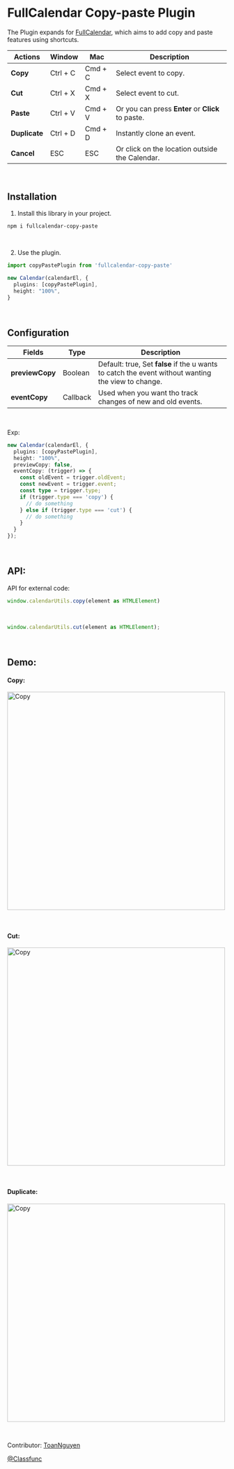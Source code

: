 # FullCalendar Copy-paste Plugin

The Plugin expands for [FullCalendar](https://fullcalendar.io/ "fullcalendar.io"), which aims to add copy and paste
features using shortcuts.

<table role="table">
    <thead>
        <tr>
            <th>Actions</th>
            <th>Window</th>
            <th>Mac</th>
            <th>Description</th>
        </tr>
    </thead>
    <tbody>
        <tr>
            <td><strong>Copy</strong></td>
            <td>Ctrl + C</td>
            <td>Cmd + C</td>
            <td>Select event to copy.</td>
        </tr>
        <tr>
            <td><strong>Cut</strong></td>
            <td>Ctrl + X</td>
            <td>Cmd + X</td>
            <td>Select event to cut.</td>
        </tr>
        <tr>
            <td><strong>Paste</strong></td>
            <td>Ctrl + V</td>
            <td>Cmd + V</td>
            <td>Or you can press <strong>Enter</strong> or <strong>Click</strong> to paste.</td>
        </tr>
        <tr>
            <td><strong>Duplicate</strong></td>
            <td>Ctrl + D</td>
            <td>Cmd + D</td>
            <td>Instantly clone an event.</td>
        </tr>
        <tr>
            <td><strong>Cancel</strong></td>
            <td>ESC</td>
            <td>ESC</td>
            <td>Or click on the location outside the Calendar.</td>
        </tr>
    <tr>
    </tr></tbody>
</table>

<br />

## Installation

1. Install this library in your project.

```copy
npm i fullcalendar-copy-paste
```

<br />

2. Use the plugin.

```ts
import copyPastePlugin from 'fullcalendar-copy-paste'

new Calendar(calendarEl, {
  plugins: [copyPastePlugin],
  height: "100%",
}
```

<br />

## Configuration

<table role="table">
    <thead>
        <tr>
            <th>Fields</th>
            <th>Type</th>
            <th>Description</th>
        </tr>
    </thead>
    <tbody>
        <tr>
            <td><strong>previewCopy</strong></td>
            <td>Boolean</td>
            <td>Default: true, Set <strong>false</strong> if the u wants to catch the event without wanting the view to change.</td>
        </tr>
        <tr>
            <td><strong>eventCopy</strong></td>
            <td>Callback</td>
            <td>Used when you want tho track changes of new and old events.</td>
        </tr>
    <tr>
    </tr></tbody>
</table>
<br />

Exp:

```ts
new Calendar(calendarEl, {
  plugins: [copyPastePlugin],
  height: "100%",
  previewCopy: false,
  eventCopy: (trigger) => {
    const oldEvent = trigger.oldEvent;
    const newEvent = trigger.event;
    const type = trigger.type;
    if (trigger.type === 'copy') {
      // do something
    } else if (trigger.type === 'cut') {
      // do something
    }
  }
});
```

<br />

## API:
API for external code:

```ts
window.calendarUtils.copy(element as HTMLElement)
```

<br />

```ts
window.calendarUtils.cut(element as HTMLElement);
```

<br />

## Demo:

#### Copy:

<p>
    <img src="https://raw.githubusercontent.com/toanS2/fullcalendar/master/examples/images/copy-m.gif" width="500" alt="Copy" />
</p>
<br />

#### Cut:

<p>
    <img src="https://raw.githubusercontent.com/toanS2/fullcalendar/master/examples/images/cut-m.gif" width="500" alt="Copy" />
</p>
<br />

#### Duplicate:

<p>
    <img src="https://raw.githubusercontent.com/toanS2/fullcalendar/master/examples/images/duplicate-m.gif" width="500" alt="Copy" />
</p>

<br />

Contributor: [ToanNguyen](https://github.com/toannguyen2 "ToanNguyen")

[@Classfunc](https://classfunc.com "Classfunc ")
